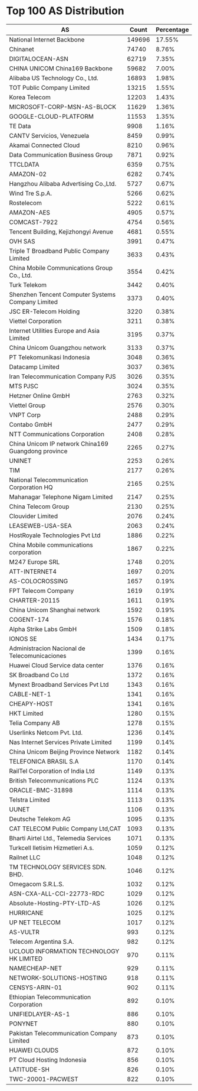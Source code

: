 # Top 100 AS Distribution
| AS | Count | Percentage |
|----|----|----|
| National Internet Backbone | 149696 | 17.55% |
| Chinanet | 74740 | 8.76% |
| DIGITALOCEAN-ASN | 62719 | 7.35% |
| CHINA UNICOM China169 Backbone | 59682 | 7.00% |
| Alibaba US Technology Co., Ltd. | 16893 | 1.98% |
| TOT Public Company Limited | 13215 | 1.55% |
| Korea Telecom | 12203 | 1.43% |
| MICROSOFT-CORP-MSN-AS-BLOCK | 11629 | 1.36% |
| GOOGLE-CLOUD-PLATFORM | 11553 | 1.35% |
| TE Data | 9908 | 1.16% |
| CANTV Servicios, Venezuela | 8459 | 0.99% |
| Akamai Connected Cloud | 8210 | 0.96% |
| Data Communication Business Group | 7871 | 0.92% |
| TTCLDATA | 6359 | 0.75% |
| AMAZON-02 | 6282 | 0.74% |
| Hangzhou Alibaba Advertising Co.,Ltd. | 5727 | 0.67% |
| Wind Tre S.p.A. | 5266 | 0.62% |
| Rostelecom | 5222 | 0.61% |
| AMAZON-AES | 4905 | 0.57% |
| COMCAST-7922 | 4754 | 0.56% |
| Tencent Building, Kejizhongyi Avenue | 4681 | 0.55% |
| OVH SAS | 3991 | 0.47% |
| Triple T Broadband Public Company Limited | 3633 | 0.43% |
| China Mobile Communications Group Co., Ltd. | 3554 | 0.42% |
| Turk Telekom | 3442 | 0.40% |
| Shenzhen Tencent Computer Systems Company Limited | 3373 | 0.40% |
| JSC ER-Telecom Holding | 3220 | 0.38% |
| Viettel Corporation | 3211 | 0.38% |
| Internet Utilities Europe and Asia Limited | 3195 | 0.37% |
| China Unicom Guangzhou network | 3133 | 0.37% |
| PT Telekomunikasi Indonesia | 3048 | 0.36% |
| Datacamp Limited | 3037 | 0.36% |
| Iran Telecommunication Company PJS | 3026 | 0.35% |
| MTS PJSC | 3024 | 0.35% |
| Hetzner Online GmbH | 2763 | 0.32% |
| Viettel Group | 2576 | 0.30% |
| VNPT Corp | 2488 | 0.29% |
| Contabo GmbH | 2477 | 0.29% |
| NTT Communications Corporation | 2408 | 0.28% |
| China Unicom IP network China169 Guangdong province | 2265 | 0.27% |
| UNINET | 2253 | 0.26% |
| TIM | 2177 | 0.26% |
| National Telecommunication Corporation HQ | 2165 | 0.25% |
| Mahanagar Telephone Nigam Limited | 2147 | 0.25% |
| China Telecom Group | 2130 | 0.25% |
| Clouvider Limited | 2076 | 0.24% |
| LEASEWEB-USA-SEA | 2063 | 0.24% |
| HostRoyale Technologies Pvt Ltd | 1886 | 0.22% |
| China Mobile communications corporation | 1867 | 0.22% |
| M247 Europe SRL | 1748 | 0.20% |
| ATT-INTERNET4 | 1697 | 0.20% |
| AS-COLOCROSSING | 1657 | 0.19% |
| FPT Telecom Company | 1619 | 0.19% |
| CHARTER-20115 | 1611 | 0.19% |
| China Unicom Shanghai network | 1592 | 0.19% |
| COGENT-174 | 1576 | 0.18% |
| Alpha Strike Labs GmbH | 1509 | 0.18% |
| IONOS SE | 1434 | 0.17% |
| Administracion Nacional de Telecomunicaciones | 1399 | 0.16% |
| Huawei Cloud Service data center | 1376 | 0.16% |
| SK Broadband Co Ltd | 1372 | 0.16% |
| Mynext Broadband Services Pvt Ltd | 1343 | 0.16% |
| CABLE-NET-1 | 1341 | 0.16% |
| CHEAPY-HOST | 1341 | 0.16% |
| HKT Limited | 1280 | 0.15% |
| Telia Company AB | 1278 | 0.15% |
| Userlinks Netcom Pvt. Ltd. | 1236 | 0.14% |
| Nas Internet Services Private Limited | 1199 | 0.14% |
| China Unicom Beijing Province Network | 1182 | 0.14% |
| TELEFONICA BRASIL S.A | 1170 | 0.14% |
| RailTel Corporation of India Ltd | 1149 | 0.13% |
| British Telecommunications PLC | 1124 | 0.13% |
| ORACLE-BMC-31898 | 1114 | 0.13% |
| Telstra Limited | 1113 | 0.13% |
| UUNET | 1106 | 0.13% |
| Deutsche Telekom AG | 1095 | 0.13% |
| CAT TELECOM Public Company Ltd,CAT | 1093 | 0.13% |
| Bharti Airtel Ltd., Telemedia Services | 1071 | 0.13% |
| Turkcell Iletisim Hizmetleri A.s. | 1059 | 0.12% |
| Railnet LLC | 1048 | 0.12% |
| TM TECHNOLOGY SERVICES SDN. BHD. | 1046 | 0.12% |
| Omegacom S.R.L.S. | 1032 | 0.12% |
| ASN-CXA-ALL-CCI-22773-RDC | 1029 | 0.12% |
| Absolute-Hosting-PTY-LTD-AS | 1026 | 0.12% |
| HURRICANE | 1025 | 0.12% |
| UP NET TELECOM | 1017 | 0.12% |
| AS-VULTR | 993 | 0.12% |
| Telecom Argentina S.A. | 982 | 0.12% |
| UCLOUD INFORMATION TECHNOLOGY HK LIMITED | 970 | 0.11% |
| NAMECHEAP-NET | 929 | 0.11% |
| NETWORK-SOLUTIONS-HOSTING | 918 | 0.11% |
| CENSYS-ARIN-01 | 902 | 0.11% |
| Ethiopian Telecommunication Corporation | 892 | 0.10% |
| UNIFIEDLAYER-AS-1 | 886 | 0.10% |
| PONYNET | 880 | 0.10% |
| Pakistan Telecommunication Company Limited | 873 | 0.10% |
| HUAWEI CLOUDS | 872 | 0.10% |
| PT Cloud Hosting Indonesia | 856 | 0.10% |
| LATITUDE-SH | 826 | 0.10% |
| TWC-20001-PACWEST | 822 | 0.10% |
